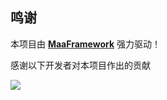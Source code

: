 
## 鸣谢

本项目由 **[MaaFramework](https://github.com/MaaXYZ/MaaFramework)** 强力驱动！

感谢以下开发者对本项目作出的贡献

<a href="https://github.com/shanchuan001/MAHS/graphs/contributors">
  <img src="https://contrib.rocks/image?repo=shanchuan001/MAHS&max=1000" />
</a>
